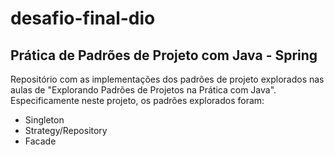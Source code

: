 # desafio-final-dio
## Prática de Padrões de Projeto com Java - Spring
Repositório com as implementações dos padrões de projeto explorados nas aulas de "Explorando Padrões de Projetos na Prática com Java". Especificamente neste projeto, os padrões explorados foram:

- Singleton
- Strategy/Repository
- Facade
